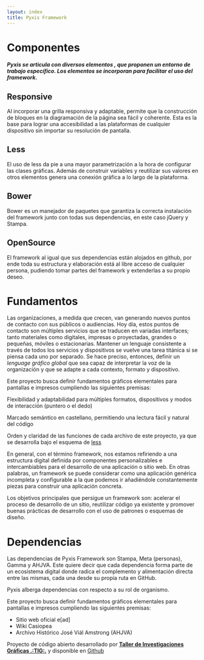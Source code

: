 ```yaml
---
layout: index
title: Pyxis Framework
---
```

<div class='fondo-blanco'>
  <div class='pag'>
    <div class='fila'>
      <h1 class='rojo fino centrado grande'>Componentes</h1>
      <h5 class='centrado'>Pyxis se articula con diversos elementos , que proponen un entorno de trabajo específico. Los elementos se incorporan para facilitar el uso del framework.</h5>
      <div class='col-lg-3 col-md-3 col-sm-3 oculto-xs centrado'>
        <i class="icn icn-pc icn-xl"></i> <i class="icn icn-tablet icn-xl"></i> <i class="icn icn-movil icn-xl"></i> 
        <h2 class='rojo-claro'>Responsive</h2>
        <p class='parrafo-izquierdo xs sans'>Al incorporar una grilla responsiva y adaptable, permite que la construcción de bloques en la diagramación de la página sea fácil y coherente. Esta es la base para lograr una accesibilidad a las plataformas de cualquier dispositivo sin importar su resolución de pantalla.</p>
      </div>
      <div class='col-lg-3 col-md-3 col-sm-3 oculto-xs centrado'>
        <i class="icn icn-less icn-xl"></i> 
        <h2 class='rojo-claro'>Less</h2>
        <p class='parrafo-izquierdo xs sans'>El uso de less da pie a una mayor parametrización a la hora de configurar las clases gráficas. Además de construir variables y reutilizar sus valores en otros elementos genera una conexión gráfica a lo largo de la plataforma.</p>
      </div>
      <div class='col-lg-3 col-md-3 col-sm-3 oculto-xs centrado'>
        <i class="icn icn-bower icn-xl"></i> 
        <h2 class='rojo-claro'>Bower</h2>
        <p class='parrafo-izquierdo xs sans'>Bower es un manejador de paquetes que garantiza la correcta instalación del framework junto con todas sus dependencias, en este caso jQuery y Stampa. </p>
      </div>
      <div class='col-lg-3 col-md-3 col-sm-3 oculto-xs centrado'>
        <i class="icn icn-codigo icn-xl"></i>
        <h2 class='rojo-claro'>OpenSource</h2>
        <p class='parrafo-izquierdo xs sans'>El framework al igual que sus dependencias están alojados en github, por ende toda su estructura y elaboración está al libre acceso de cualquier persona, pudiendo tomar partes del framework y extenderlas a su propio deseo.</p>
      </div>
    </div>
  </div>
</div>
<div class='fondo-rojo-claro'>
  <div class='pag'>
    <div class='fila'>
      <h1 class='blanco fino centrado grande'>Fundamentos</h1>
      <p class='blanco xs'>Las organizaciones, a medida que crecen, van generando nuevos puntos de contacto con sus públicos o audiencias. Hoy día, estos puntos de contacto son múltiples servicios que se traducen en variadas interfaces; tanto materiales como digitales, impresas o proyectadas, grandes o pequeñas, móviles o estacionarias. Mantener un lenguaje consistente a través de todos los servicios y dispositivos se vuelve una tarea titánica si se piensa cada uno por separado. Se hace preciso, entonces, definir un <i>lenguage gráfico global</i> que sea capaz de interpretar la voz de la organización y que se adapte a cada contexto, formato y dispositivo.</p>
      <p class='blanco xs'>Este proyecto busca definir fundamentos gráficos elementales para pantallas e impresos cumpliendo las siguientes premisas:
        <div class='col-md-4 centrado'>
          <i class="blanco icn icn-mano-arriba icn-xl"></i> 
          <p class='blanco xs parrafo-izquierdo'>Flexibilidad y adaptabilidad para múltiples formatos, dispositivos y modos de interacción (puntero o el dedo)</p>
        </div>
        <div class='col-md-4 centrado'>
          <i class="blanco icn icn-lentes icn-xl"></i> 
          <p class='blanco xs parrafo-izquierdo'>Marcado semántico en castellano, permitiendo una lectura fácil y natural del código</p>
        </div>
        <div class='col-md-4 centrado'>
          <i class="blanco icn icn-mapa-conceptual icn-xl"></i> 
          <p class='blanco xs parrafo-izquierdo'>Orden y claridad de las funciones de cada archivo de este proyecto, ya que se desarrolla bajo el esquema de <a class='blanco' href="http://lesscss.org/"><i class="icn icn-less"></i> less </a></p>
        </div>
      <p class='blanco xs'>En general, con el término framework, nos estamos refiriendo a una estructura digital definida por componentes personalizables e intercambiables para el desarrollo de una aplicación o sitio web. En otras palabras, un framework se puede considerar como una aplicación genérica incompleta y configurable a la que podemos ir añadiéndole constantemente piezas para construir una aplicación concreta.</p>
      <p class='blanco xs'>Los objetivos principales que persigue un framework son: acelerar el proceso de desarrollo de un sitio, reutilizar código ya existente y promover buenas prácticas de desarrollo con el uso de patrones o esquemas de diseño. </p>
    </div>
  </div>
</div>
<div class='fondo-celeste'>
  <div class='pag'>
<h1 class='rojo fino centrado grande'>Dependencias</h1>
<p>Las dependencias de Pyxis Framework son Stampa, Meta (personas), Gamma y AHJVA. Este quiere decir que cada dependencia forma parte de un ecosistema digital donde radica el complemento y alimentación directa entre las mismas, cada una desde su propia ruta en GitHub. 
</p>

<p>Pyxis alberga dependencias con respecto a su rol de organismo.</p>

<p>Este proyecto busca definir fundamentos gráficos elementales para pantallas e impresos cumpliendo las siguientes premisas:</p>
<ul>
<li><a>Sitio web oficial e[ad]</a></li>
<li><a>Wiki Casiopea</a></li>
<li><a>Archivo Histórico José Viál Amstrong (AHJVA)</a></li>
</ul>


<div class='col-lg-12 col-md-12 col-sm-12 col-xs-12'>
      <p class='descripcion-proyecto'>Proyecto de código abierto desarrollado por <a href="http://www.ead.pucv.cl/mundo/investigacion/tig/"><strong>Taller de Investigaciones Gráficas .:TIG:.</strong></a> y disponible en <a class='btn btn-sm' href='https://github.com/eadpucv/pyxis' title='Pyxis en Github'>Github</a></p>
</div> 
</div>
</div>

